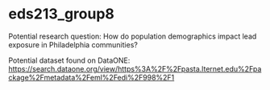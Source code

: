 # eds213_group8

Potential research question: How do population demographics impact lead exposure in Philadelphia communities?

Potential dataset found on DataONE: https://search.dataone.org/view/https%3A%2F%2Fpasta.lternet.edu%2Fpackage%2Fmetadata%2Feml%2Fedi%2F998%2F1
